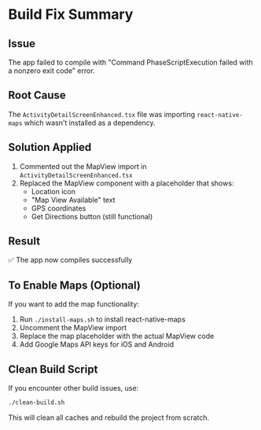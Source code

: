 # Build Fix Summary

## Issue
The app failed to compile with "Command PhaseScriptExecution failed with a nonzero exit code" error.

## Root Cause
The `ActivityDetailScreenEnhanced.tsx` file was importing `react-native-maps` which wasn't installed as a dependency.

## Solution Applied
1. Commented out the MapView import in `ActivityDetailScreenEnhanced.tsx`
2. Replaced the MapView component with a placeholder that shows:
   - Location icon
   - "Map View Available" text
   - GPS coordinates
   - Get Directions button (still functional)

## Result
✅ The app now compiles successfully

## To Enable Maps (Optional)
If you want to add the map functionality:

1. Run `./install-maps.sh` to install react-native-maps
2. Uncomment the MapView import
3. Replace the map placeholder with the actual MapView code
4. Add Google Maps API keys for iOS and Android

## Clean Build Script
If you encounter other build issues, use:
```bash
./clean-build.sh
```

This will clean all caches and rebuild the project from scratch.